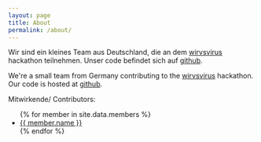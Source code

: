 ```yaml
---
layout: page
title: About
permalink: /about/
---
```


Wir sind ein kleines Team aus Deutschland, die
an dem [wirvsvirus](https://wirvsvirushackathon.org/) hackathon teilnehmen.
Unser code befindet sich auf [github](https://github.com/FelixKratz/COVIData).

We're a small team from Germany contributing
to the [wirvsvirus](https://wirvsvirushackathon.org/) hackathon.
Our code is hosted at [github](https://github.com/FelixKratz/COVIData).

Mitwirkende/ Contributors:

<ul>
{% for member in site.data.members %}
  <li>
    <a href="https://github.com/{{ member.github }}">
      {{ member.name }}
    </a>
  </li>
{% endfor %}
</ul>

